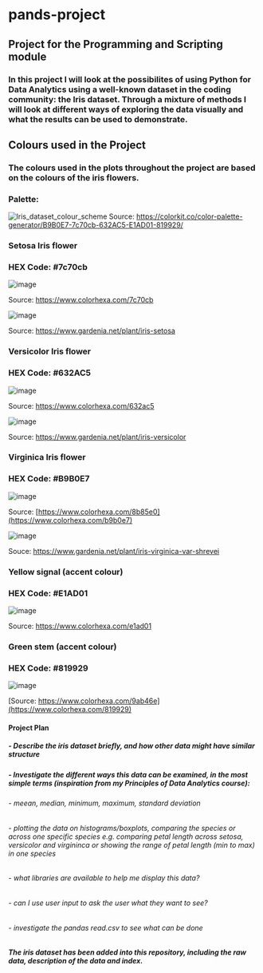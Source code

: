 # pands-project
## Project for the Programming and Scripting module
### In this project I will look at the possibilites of using Python for Data Analytics using a well-known dataset in the coding community: the Iris dataset. Through a mixture of methods I will look at different ways of exploring the data visually and what the results can be used to demonstrate. 

## Colours used in the Project
### The colours used in the plots throughout the project are based on the colours of the iris flowers. 

### Palette:
![Iris_dataset_colour_scheme](https://github.com/user-attachments/assets/36592a7e-b26e-41f6-a237-a9777c61331f)
Source: https://colorkit.co/color-palette-generator/B9B0E7-7c70cb-632AC5-E1AD01-819929/

### Setosa Iris flower 

### HEX Code: #7c70cb

![image](https://github.com/user-attachments/assets/d3e3c930-7059-42c1-af2b-e03d8d0e1163)

Source: https://www.colorhexa.com/7c70cb


![image](https://github.com/user-attachments/assets/5e2f8236-cfd0-4034-82c7-0cb690a0d25f)

Source: https://www.gardenia.net/plant/iris-setosa

### Versicolor Iris flower

### HEX Code: #632AC5

![image](https://github.com/user-attachments/assets/7cffb87a-1080-4349-9b9f-900cd7503ef1)

Source: https://www.colorhexa.com/632ac5

![image](https://github.com/user-attachments/assets/04d05e00-ef6a-431f-aded-34aa7e08afc0)

Source: https://www.gardenia.net/plant/iris-versicolor

### Virginica Iris flower

### HEX Code: #B9B0E7

![image](https://github.com/user-attachments/assets/7446098c-ba03-463e-898f-3eb8b3147860)

Source: [https://www.colorhexa.com/8b85e0](https://www.colorhexa.com/b9b0e7)

![image](https://github.com/user-attachments/assets/c6e69ab4-3b81-465d-87dd-dec4c6019040)

Souce: https://www.gardenia.net/plant/iris-virginica-var-shrevei

### Yellow signal (accent colour)

### HEX Code: #E1AD01

![image](https://github.com/user-attachments/assets/4a8de5db-dab1-4530-ad92-6a3d74e2f1f7)

Source: https://www.colorhexa.com/e1ad01

### Green stem (accent colour)

### HEX Code: #819929

![image](https://github.com/user-attachments/assets/8789636a-63ac-41e8-8282-a0a370403653)

[Source: https://www.colorhexa.com/9ab46e](https://www.colorhexa.com/819929)


#### Project Plan
##### - Describe the iris dataset briefly, and how other data might have similar structure
##### - Investigate the different ways this data can be examined, in the most simple terms (inspiration from my Principles of Data Analytics course):
  ###### - meean, median, minimum, maximum, standard deviation 
  ###### - plotting the data on histograms/boxplots, comparing the species or across one specific species e.g. comparing petal   length across setosa, versicolor and virgininca or showing the range of petal length (min to max) in one species
  ###### - what libraries are available to help me display this data?
  ###### - can I use user input to ask the user what they want to see?
  ###### - investigate the pandas read.csv to see what can be done

##### The iris dataset has been added into this repository, including the raw data, description of the data and index. 
